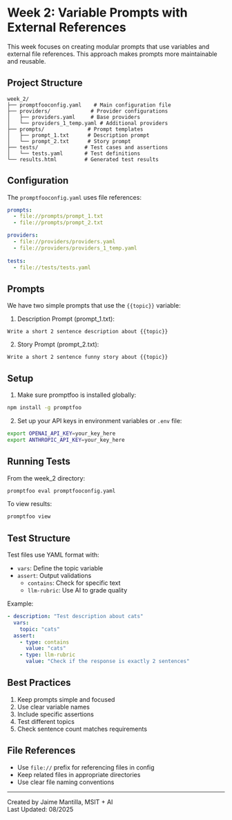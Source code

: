 # Week 2: Variable Prompts with External References

This week focuses on creating modular prompts that use variables and external file references. This approach makes prompts more maintainable and reusable.

## Project Structure

```
week_2/
├── promptfooconfig.yaml    # Main configuration file
├── providers/             # Provider configurations
│   ├── providers.yaml     # Base providers
│   └── providers_1_temp.yaml # Additional providers
├── prompts/              # Prompt templates
│   ├── prompt_1.txt      # Description prompt
│   └── prompt_2.txt      # Story prompt
├── tests/               # Test cases and assertions
│   └── tests.yaml       # Test definitions
└── results.html         # Generated test results
```

## Configuration

The `promptfooconfig.yaml` uses file references:
```yaml
prompts:
  - file://prompts/prompt_1.txt
  - file://prompts/prompt_2.txt

providers:
  - file://providers/providers.yaml
  - file://providers/providers_1_temp.yaml
  
tests:
  - file://tests/tests.yaml
```

## Prompts

We have two simple prompts that use the `{{topic}}` variable:

1. Description Prompt (prompt_1.txt):
```
Write a short 2 sentence description about {{topic}}
```

2. Story Prompt (prompt_2.txt):
```
Write a short 2 sentence funny story about {{topic}}
```

## Setup

1. Make sure promptfoo is installed globally:
```bash
npm install -g promptfoo
```

2. Set up your API keys in environment variables or `.env` file:
```bash
export OPENAI_API_KEY=your_key_here
export ANTHROPIC_API_KEY=your_key_here
```

## Running Tests

From the week_2 directory:
```bash
promptfoo eval promptfooconfig.yaml
```

To view results:
```bash
promptfoo view
```

## Test Structure

Test files use YAML format with:
- `vars`: Define the topic variable
- `assert`: Output validations
  - `contains`: Check for specific text
  - `llm-rubric`: Use AI to grade quality

Example:
```yaml
- description: "Test description about cats"
  vars:
    topic: "cats"
  assert:
    - type: contains
      value: "cats"
    - type: llm-rubric
      value: "Check if the response is exactly 2 sentences"
```

## Best Practices

1. Keep prompts simple and focused
2. Use clear variable names
3. Include specific assertions
4. Test different topics
5. Check sentence count matches requirements

## File References

- Use `file://` prefix for referencing files in config
- Keep related files in appropriate directories
- Use clear file naming conventions

---
Created by Jaime Mantilla, MSIT + AI  
Last Updated: 08/2025 